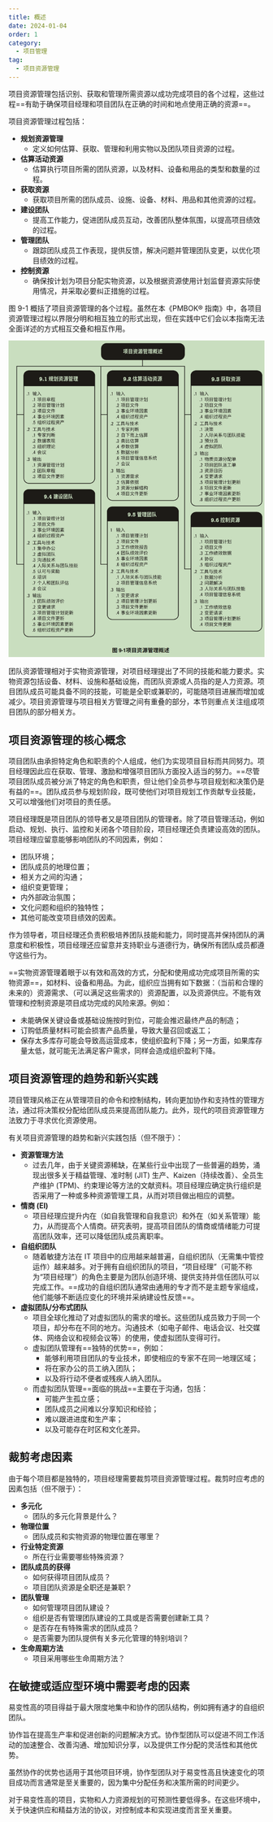 ```yaml
---
title: 概述
date: 2024-01-04
order: 1
category:
  - 项目管理
tag:
  - 项目资源管理
---
```


项目资源管理包括识别、获取和管理所需资源以成功完成项目的各个过程，这些过程==有助于确保项目经理和项目团队在正确的时间和地点使用正确的资源==。

项目资源管理过程包括：

* **规划资源管理** 
  * 定义如何估算、获取、管理和利用实物以及团队项目资源的过程。
* **估算活动资源** 
  * 估算执行项目所需的团队资源，以及材料、设备和用品的类型和数量的过程。
* **获取资源** 
  * 获取项目所需的团队成员、设施、设备、材料、用品和其他资源的过程。
* **建设团队**
  * 提高工作能力，促进团队成员互动，改善团队整体氛围，以提高项目绩效的过程。
* **管理团队**
  * 跟踪团队成员工作表现，提供反馈，解决问题并管理团队变更，以优化项目绩效的过程。
* **控制资源**
  * 确保按计划为项目分配实物资源，以及根据资源使用计划监督资源实际使用情况，并采取必要纠正措施的过程。

图 9-1 概括了项目资源管理的各个过程。虽然在本《PMBOK® 指南》中，各项目资源管理过程以界限分明和相互独立的形式出现，但在实践中它们会以本指南无法全面详述的方式相互交叠和相互作用。

![image-20240217132101242](https://raw.githubusercontent.com/GodX-18/picBed/main/image-20240217132101242.png)

团队资源管理相对于实物资源管理，对项目经理提出了不同的技能和能力要求。实物资源包括设备、材料、设施和基础设施，而团队资源或人员指的是人力资源。项目团队成员可能具备不同的技能，可能是全职或兼职的，可能随项目进展而增加或减少。项目资源管理与项目相关方管理之间有重叠的部分，本节则重点关注组成项目团队的部分相关方。

## 项目资源管理的核心概念

项目团队由承担特定角色和职责的个人组成，他们为实现项目目标而共同努力。项目经理因此应在获取、管理、激励和增强项目团队方面投入适当的努力。==尽管项目团队成员被分派了特定的角色和职责，但让他们全员参与项目规划和决策仍是有益的==。团队成员参与规划阶段，既可使他们对项目规划工作贡献专业技能，又可以增强他们对项目的责任感。

项目经理既是项目团队的领导者又是项目团队的管理者。除了项目管理活动，例如启动、规划、执行、监控和关闭各个项目阶段，项目经理还负责建设高效的团队。项目经理应留意能够影响团队的不同因素，例如：

* 团队环境；
* 团队成员的地理位置；
* 相关方之间的沟通；
* 组织变更管理；
* 内外部政治氛围；
* 文化问题和组织的独特性；
* 其他可能改变项目绩效的因素。

作为领导者，项目经理还负责积极培养团队技能和能力，同时提高并保持团队的满意度和积极性，项目经理还应留意并支持职业与道德行为，确保所有团队成员都遵守这些行为。

==实物资源管理着眼于以有效和高效的方式，分配和使用成功完成项目所需的实物资源==，如材料、设备和用品。为此，组织应当拥有如下数据：（当前和合理的未来的）资源需求、（可以满足这些需求的）资源配置，以及资源供应。不能有效管理和控制资源是项目成功完成的风险来源。例如：

* 未能确保关键设备或基础设施按时到位，可能会推迟最终产品的制造； 
* 订购低质量材料可能会损害产品质量，导致大量召回或返工；
* 保存太多库存可能会导致高运营成本，使组织盈利下降；另一方面，如果库存量太低，就可能无法满足客户需求，同样会造成组织盈利下降。

## 项目资源管理的趋势和新兴实践

项目管理风格正在从管理项目的命令和控制结构，转向更加协作和支持性的管理方法，通过将决策权分配给团队成员来提高团队能力。此外，现代的项目资源管理方法致力于寻求优化资源使用。

有关项目资源管理的趋势和新兴实践包括（但不限于）：

* **资源管理方法**
  * 过去几年，由于关键资源稀缺，在某些行业中出现了一些普遍的趋势，涌现出很多关于精益管理、准时制 (JIT) 生产、Kaizen（持续改善）、全员生产维护 (TPM)、约束理论等方法的文献资料。项目经理应确定执行组织是否采用了一种或多种资源管理工具，从而对项目做出相应的调整。
* **情商 (EI)**
  * 项目经理应提升内在（如自我管理和自我意识）和外在（如关系管理）能力，从而提高个人情商。研究表明，提高项目团队的情商或情绪能力可提高团队效率，还可以降低团队成员离职率。
* **自组织团队**
  * 随着敏捷方法在 IT 项目中的应用越来越普遍，自组织团队（无需集中管控运作）越来越多。对于拥有自组织团队的项目，“项目经理”（可能不称为“项目经理”）的角色主要是为团队创造环境、提供支持并信任团队可以完成工作。==成功的自组织团队通常由通用的专才而不是主题专家组成，他们能够不断适应变化的环境并采纳建设性反馈==。
* **虚拟团队/分布式团队**
  * 项目全球化推动了对虚拟团队的需求的增长。这些团队成员致力于同一个项目，却分布在不同的地方。沟通技术（如电子邮件、电话会议、社交媒体、网络会议和视频会议等）的使用，使虚拟团队变得可行。
  * 虚拟团队管理有==独特的优势==，例如：
    * 能够利用项目团队的专业技术，即使相应的专家不在同一地理区域；
    * 将在家办公的员工纳入团队；
    * 以及将行动不便者或残疾人纳入团队。
  * 而虚拟团队管理==面临的挑战==主要在于沟通，包括：
    * 可能产生孤立感；
    * 团队成员之间难以分享知识和经验；
    * 难以跟进进度和生产率；
    * 以及可能存在时区和文化差异。

## 裁剪考虑因素

由于每个项目都是独特的，项目经理需要裁剪项目资源管理过程。裁剪时应考虑的因素包括（但不限于）：

* **多元化**
  * 团队的多元化背景是什么？
* **物理位置**
  * 团队成员和实物资源的物理位置在哪里？
* **行业特定资源**
  * 所在行业需要哪些特殊资源？
* **团队成员的获得**
  * 如何获得项目团队成员？
  * 项目团队资源是全职还是兼职？
* **团队管理**
  * 如何管理项目团队建设？
  * 组织是否有管理团队建设的工具或是否需要创建新工具？
  * 是否存在有特殊需求的团队成员？
  * 是否需要为团队提供有关多元化管理的特别培训？
* **生命周期方法**
  * 项目采用哪些生命周期方法？

## 在敏捷或适应型环境中需要考虑的因素

易变性高的项目得益于最大限度地集中和协作的团队结构，例如拥有通才的自组织团队。

协作旨在提高生产率和促进创新的问题解决方式。协作型团队可以促进不同工作活动的加速整合、改善沟通、增加知识分享，以及提供工作分配的灵活性和其他优势。

虽然协作的优势也适用于其他项目环境，协作型团队对于易变性高且快速变化的项目成功而言通常是至关重要的，因为集中分配任务和决策所需的时间更少。

对于易变性高的项目，实物和人力资源规划的可预测性要低得多。在这些环境中，关于快速供应和精益方法的协议，对控制成本和实现进度而言至关重要。

